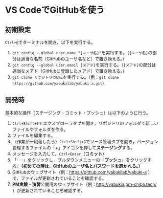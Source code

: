 # VS CodeでGitHubを使う

## 初期設定

`Ctrl+@`でターミナルを開き，以下を実行する。

1. `git config --global user.name "{ユーザ名}"`を実行する。（`{ユーザ名}`の部分は適当な名前（GitHubのユーザ名など）で置き換える。）
1. `git config --global user.email {メアド}`を実行する。（`{メアド}`の部分は適当なメアド（GitHubに登録したメアド）で置き換える。）
1. `git clone リポジトリのURL`を実行する。（例：`git clone https://github.com/yabukilab/yabuki-a.git`）

## 開発時

基本的な操作（ステージング・コミット・プッシュ）は以下のように行う。

1. `Ctrl+Shift+E`でエクスプローラタブを開き，リポジトリのフォルダで新しいファイルやフォルダを作る。
1. ファイルを編集する。
1. （作業が一段落したら）`Ctrl+Shift+G`でソース管理タブを開き，バージョン管理するファイルの「+」アイコンを押して**ステージング**する。
1. メッセージを入力して，`Ctrl+Enter`（**コミット**）
1. 「･･･」をクリックし，プルダウンメニューの「**プッシュ**」をクリックする。**（初めての時は，GitHubのユーザ名とパスワードを訊かれる。）**
1. GitHubのウェブサイト（例：https://github.com/yabukilab/yabuki-a ）で，ファイルが更新されていることを確認する。
1. **PM実験・演習**公開用のウェブサイト（例：http://yabukia.pm-chiba.tech/ ）が更新されていることを確認する。